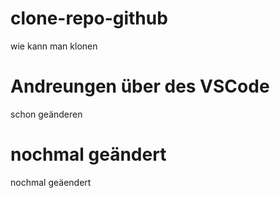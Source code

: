 # clone-repo-github
wie kann man klonen 
# Andreungen über des VSCode 
schon geänderen
# nochmal geändert
 nochmal geäendert

